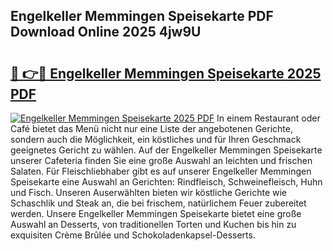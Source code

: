 ## Engelkeller Memmingen Speisekarte PDF Download Online 2025 4jw9U

# <h2><a href="http://gc8nimk.nevu.top/?p=Engelkeller+Memmingen+Speisekarte">🔗 👉🔴 Engelkeller Memmingen Speisekarte 2025 PDF</a></h2>

[![Engelkeller Memmingen Speisekarte 2025 PDF](https://i.imgur.com/dBaPXMq.png)](http://gc8nimk.nevu.top/?p=Engelkeller+Memmingen+Speisekarte)
In einem Restaurant oder Café bietet das Menü nicht nur eine Liste der angebotenen Gerichte, sondern auch die Möglichkeit, ein köstliches und für Ihren Geschmack geeignetes Gericht zu wählen. Auf der Engelkeller Memmingen Speisekarte unserer Cafeteria finden Sie eine große Auswahl an leichten und frischen Salaten. Für Fleischliebhaber gibt es auf unserer Engelkeller Memmingen Speisekarte eine Auswahl an Gerichten: Rindfleisch, Schweinefleisch, Huhn und Fisch. Unseren Auserwählten bieten wir köstliche Gerichte wie Schaschlik und Steak an, die bei frischem, natürlichem Feuer zubereitet werden. Unsere Engelkeller Memmingen Speisekarte bietet eine große Auswahl an Desserts, von traditionellen Torten und Kuchen bis hin zu exquisiten Crème Brûlée und Schokoladenkapsel-Desserts.
